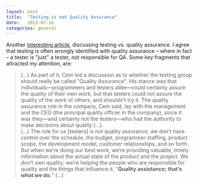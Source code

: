 ```yaml
---
layout: post
title:  "Testing is not Quality Assurance"
date:   2013-07-16
categories: general
---
```


Another <a href="http://www.developsense.com/blog/2010/05/testers-get-out-of-the-quality-assurance-business/" target="_blank">interesting article</a>, discussing testing vs. quality assurance. I agree that testing is often wrongly identified with quality assurance – where in fact – a tester is "just" a tester, not responsible for QA. Some key fragments that attracted my attention, are:

<blockquote>
(...) As part of it, Cem led a discussion as to whether the testing group should really be called "Quality Assurance". His stance was that individuals—programmers and testers alike—could certainly assure the quality of their own work, but that testers could not assure the quality of the work of others, and shouldn’t try it. The quality assurance role in the company, Cem said, lay with the management and the CEO (the principal quality officer in the company), since it was they—and certainly not the testers—who had the authority to make decisions about quality (...).<br/>
(...) The role for us [testers] is not quality assurance; we don’t have control over the schedule, the budget, programmer staffing, product scope, the development model, customer relationships, and so forth. But when we’re doing our best work, we’re providing valuable, timely information about the actual state of the product and the project. We don’t own quality; we’re helping the people who are responsible for quality and the things that influence it. "<b>Quality assistance; that’s what we do.</b>" (...)
</blockquote>
